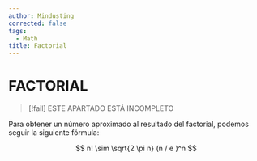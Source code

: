 ```yaml
---
author: Mindusting
corrected: false
tags:
  - Math
title: Factorial
---
```


# FACTORIAL

> [!fail] ESTE APARTADO ESTÁ INCOMPLETO

Para obtener un número aproximado al resultado del factorial, podemos seguir la siguiente fórmula:

$$
n! \sim \sqrt{2 \pi n} (n / e )^n
$$
